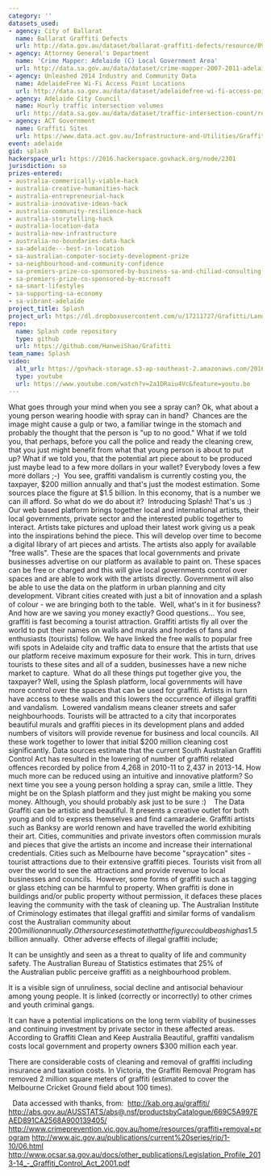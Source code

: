 ```yaml
---
category: ''
datasets_used:
- agency: City of Ballarat
  name: Ballarat Graffiti Defects
  url: http://data.gov.au/dataset/ballarat-graffiti-defects/resource/099952df-efc9-4a87-baae-f61ff5349fc0
- agency: Attorney General's Department
  name: 'Crime Mapper: Adelaide (C) Local Government Area'
  url: http://data.sa.gov.au/data/dataset/crime-mapper-2007-2011-adelaide-c-local-government-area
- agency: Unleashed 2014 Industry and Community Data
  name: AdelaideFree Wi-Fi Access Point Locations
  url: http://data.sa.gov.au/data/dataset/adelaidefree-wi-fi-access-point-locations
- agency: Adelaide City Council
  name: Hourly traffic intersection volumes
  url: http://data.sa.gov.au/data/dataset/traffic-intersection-count/resource/222d45b7-9867-49e7-9cf6-9658ab970481
- agency: ACT Government
  name: Graffiti Sites
  url: https://www.data.act.gov.au/Infrastructure-and-Utilities/Graffiti-Sites/wdpz-r2ns
event: adelaide
gid: splash
hackerspace_url: https://2016.hackerspace.govhack.org/node/2301
jurisdiction: sa
prizes-entered:
- australia-commerically-viable-hack
- australia-creative-humanities-hack
- australia-entrepreneurial-hack
- australia-innovative-ideas-hack
- australia-community-resilience-hack
- australia-storytelling-hack
- australia-location-data
- australia-new-infrastructure
- australia-no-boundaries-data-hack
- sa-adelaide---best-in-location
- sa-australian-computer-society-development-prize
- sa-neighbourhood-and-community-confidence
- sa-premiers-prize-co-sponsored-by-business-sa-and-chiliad-consulting
- sa-premiers-prize-co-sponsored-by-microsoft
- sa-smart-lifestyles
- sa-supporting-sa-economy
- sa-vibrant-adelaide
project_title: Splash
project_url: https://dl.dropboxusercontent.com/u/17211727/Grafitti/LandingPage.html
repo:
  name: Splash code repository
  type: github
  url: https://github.com/HanweiShao/Grafitti
team_name: Splash
video:
  alt_url: https://govhack-storage.s3-ap-southeast-2.amazonaws.com/2016/Unleashed%202016%20-%20Splash%20-%20YouTube.MP4
  type: youtube
  url: https://www.youtube.com/watch?v=2a1DRaiu4Vc&feature=youtu.be
---
```


What goes through your mind when you see a spray can? 
Ok, what about a young person wearing hoodie with spray can in hand? 
Chances are the image might cause a gulp or two, a familiar twinge in the stomach and probably the thought that the person is "up to no good."
What if we told you, that perhaps, before you call the police and ready the cleaning crew, that you just might benefit from what that young person is about to put up? What if we told you, that the potential art piece about to be produced just maybe lead to a few more dollars in your wallet? Everybody loves a few more dollars ;-) 
You see, graffiti vandalism is currently costing you, the taxpayer, $200 million annually and that's just the modest estimation. Some sources place the figure at $1.5 billion. In this economy, that is a number we can ill afford. So what do we do about it? 
Introducing Splash! That's us :) Our web based platform brings together local and international artists, their local governments, private sector and the interested public together to interact. Artists take pictures and upload their latest work giving us a peak into the inspirations behind the piece. This will develop over time to become a digital library of art pieces and artists. The artists also apply for available "free walls". These are the spaces that local governments and private businesses advertise on our platform as available to paint on. These spaces can be free or charged and this will give local governments control over spaces and are able to work with the artists directly. Government will also be able to use the data on the platform in urban planning and city development. Vibrant cities created with just a bit of innovation and a splash of colour - we are bringing both to the table. 
Well, what's in it for business? And how are we saving you money exactly? Good questions... You see, graffiti is fast becoming a tourist attraction. Graffiti artists fly all over the world to put their names on walls and murals and hordes of fans and enthusiasts (tourists) follow. We have linked the free walls to popular free wifi spots in Adelaide city and traffic data to ensure that the artists that use our platform receive maximum exposure for their work. This in turn, drives tourists to these sites and all of a sudden, businesses have a new niche market to capture. 
What do all these things put together give you, the taxpayer? Well, using the Splash platform, local governments will have more control over the spaces that can be used for graffiti. Artists in turn have access to these walls and this lowers the occurrence of illegal graffiti and vandalism.  Lowered vandalism means cleaner streets and safer neighbourhoods. Tourists will be attracted to a city that incorporates beautiful murals and graffiti pieces in its development plans and added numbers of visitors will provide revenue for business and local councils. All these work together to lower that initial $200 million cleaning cost significantly. Data sources estimate that the current South Australian Graffiti Control Act has resulted in the lowering of number of graffiti related offences recorded by police from 4,268 in 2010-11 to 2,437 in 2013-14. How much more can be reduced using an intuitive and innovative platform?
So next time you see a young person holding a spray can, smile a little. They might be on the Splash platform and they just might be making you some money. Although, you should probably ask just to be sure :) 
 
The Data
Graffiti can be artistic and beautiful. It presents a creative outlet for both young and old to express themselves and find camaraderie. Graffiti artists such as Banksy are world renown and have travelled the world exhibiting their art. Cities, communities and private investors often commission murals and pieces that give the artists an income and increase their international credentials. Cities such as Melbourne have become "spraycation" sites - tourist attractions due to their extensive graffiti pieces. Tourists visit from all over the world to see the attractions and provide revenue to local businesses and councils. 
However, some forms of graffiti such as tagging or glass etching can be harmful to property. When graffiti is done in buildings and/or public property without permission, it defaces these places leaving the community with the task of cleaning up. The Australian Institute of Criminology estimates that illegal graffiti and similar forms of vandalism cost the Australian community about $200 million annually. Other sources estimate that the figure could be as high as $1.5 billion annually. 
Other adverse effects of illegal graffiti include;


It can be unsightly and seen as a threat to quality of life and community safety. The Australian Bureau of Statistics estimates that 25% of the Australian public perceive graffiti as a neighbourhood problem.


It is a visible sign of unruliness, social decline and antisocial behaviour among young people. It is linked (correctly or incorrectly) to other crimes and youth criminal gangs.


It can have a potential implications on the long term viability of businesses and continuing investment by private sector in these affected areas. According to Graffiti Clean and Keep Australia Beautiful, graffiti vandalism costs local government and property owners $300 million each year.


There are considerable costs of cleaning and removal of graffiti including insurance and taxation costs. In Victoria, the Graffiti Removal Program has removed 2 million square meters of graffiti (estimated to cover the Melbourne Cricket Ground field about 100 times). ​​​​​​​​​​​​​​

 
Data accessed with thanks, from: 
http://kab.org.au/graffiti/ 
http://abs.gov.au/AUSSTATS/abs@.nsf/productsbyCatalogue/669C5A997EAED891CA2568A900139405/ ​​​​​​​
http://www.crimeprevention.vic.gov.au/home/resources/graffiti+removal+program
http://www.aic.gov.au/publications/current%20series/rip/1-10/06.html
http://www.ocsar.sa.gov.au/docs/other_publications/Legislation_Profile_2013-14_-_Graffiti_Control_Act_2001.pdf ​​​​​​​